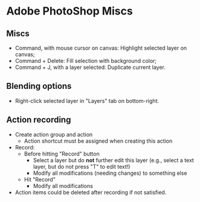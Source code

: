 # Adobe PhotoShop Miscs



## Miscs

- Command, with mouse cursor on canvas: Highlight selected layer on canvas;
- Command + Delete: Fill selection with background color;
- Command + J, with a layer selected: Duplicate current layer. 



## Blending options

- Right-click selected layer in "Layers" tab on bottom-right. 



## Action recording

- Create action group and action
  - Action shortcut must be assigned when creating this action
- Record:
  - Before hitting "Record" button
    - Select a layer but do **not** further edit this layer (e.g., select a text layer, but do not press "T" to edit text!)
    - Modify all modifications (needing changes) to something else
  - Hit "Record"
    - Modify all modifications
- Action items could be deleted after recording if not satisfied. 
